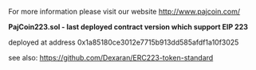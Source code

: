 For more information please visit our website http://www.pajcoin.com/



  **PajCoin223.sol - last deployed contract version which support EIP 223**
  
deployed at address    0x1a85180ce3012e7715b913dd585afdf1a10f3025

see also: https://github.com/Dexaran/ERC223-token-standard

